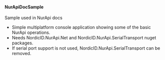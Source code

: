 #### NurApiDocSample

Sample used in NurApi docs

- Simple multiplatform console application showing some of the basic NurApi operations.
- Needs NordicID.NurApi.Net and NordicID.NurApi.SerialTransport nuget packages.
- If serial port support is not used, NordicID.NurApi.SerialTransport can be removed.
